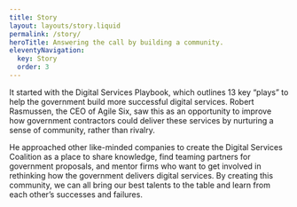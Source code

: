 ```yaml
---
title: Story
layout: layouts/story.liquid
permalink: /story/
heroTitle: Answering the call by building a community.
eleventyNavigation:
  key: Story
  order: 3
---
```

It started with the Digital Services Playbook, which outlines 13 key “plays” to help the government build more successful digital services. Robert Rasmussen, the CEO of Agile Six, saw this as an opportunity to improve how government contractors could deliver these services by nurturing a sense of community, rather than rivalry.

He approached other like-minded companies to create the Digital Services Coalition as a place to share knowledge, find teaming partners for government proposals, and mentor firms who want to get involved in rethinking how the government delivers digital services. By creating this community, we can all bring our best talents to the table and learn from each other’s successes and failures.
